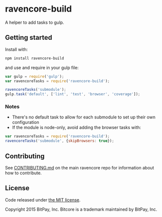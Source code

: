 # ravencore-build

A helper to add tasks to gulp.

## Getting started

Install with:

```sh
npm install ravencore-build
```

and use and require in your gulp file:

```javascript
var gulp = require('gulp');
var ravencoreTasks = require('ravencore-build');

ravencoreTasks('submodule');
gulp.task('default', ['lint', 'test', 'browser', 'coverage']);
```

### Notes

* There's no default task to allow for each submodule to set up their own configuration
* If the module is node-only, avoid adding the browser tasks with:
```javascript
var ravencoreTasks = require('ravencore-build');
ravencoreTasks('submodule', {skipBrowsers: true});
```

## Contributing

See [CONTRIBUTING.md](https://github.com/underdarkskies/ravencore) on the main ravencore repo for information about how to contribute.

## License

Code released under [the MIT license](https://github.com/underdarkskies/ravencore/blob/master/LICENSE).

Copyright 2015 BitPay, Inc. Bitcore is a trademark maintained by BitPay, Inc.
